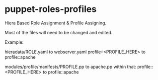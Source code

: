 # puppet-roles-profiles
Hiera Based Role Assignment &amp; Profile Assigning.

Most of the files will need to be changed and edited.

Example:

hieradata/ROLE.yaml
to webserver.yaml
profile::<PROFILE_HERE> to profile::apache

modules/profile/manifests/PROFILE.pp
to apache.pp within that:
profile::<PROFILE_HERE> to profile::apache